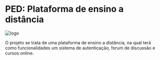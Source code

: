 # PED: Plataforma de ensino a distância

![logo](https://user-images.githubusercontent.com/14116020/38166532-77b3097a-34fb-11e8-9b17-fb06082d6fb3.png)

O projeto se trata de uma plataforma de ensino a distância, na qual terá como funcionalidades um sistema de autenticação, forum de discussão e cursos online.
